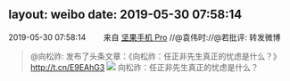 layout: weibo
date: 2019-05-30 07:58:14
---
<meta name="referrer" content="no-referrer" />

2019-05-30 07:58:14  &nbsp;&nbsp;&nbsp;&nbsp;&nbsp;&nbsp; 来自 <a href="http://app.weibo.com/t/feed/Z4AgP" rel="nofollow">坚果手机 Pro</a>
//@袁伟时://@若批评: 转发微博
>  @向松祚: 发布了头条文章：《向松祚：任正非先生真正的忧虑是什么？》http://t.cn/E9EAhG3 ​​​
> <img src="http://tc.sinaimg.cn/images/tc2.service.jpg" />
>  向松祚：任正非先生真正的忧虑是什么？
